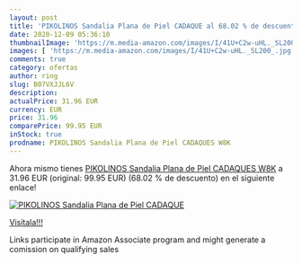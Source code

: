 ```yaml
---
layout: post
title: 'PIKOLINOS Sandalia Plana de Piel CADAQUE al 68.02 % de descuento'
date: 2020-12-09 05:36:10
thumbnailImage: 'https://m.media-amazon.com/images/I/41U+C2w-uHL._SL200_.jpg'
images: [ 'https://m.media-amazon.com/images/I/41U+C2w-uHL._SL200_.jpg' ]
comments: true
category: ofertas
author: ring
slug: B07VXJJL6V
description:
actualPrice: 31.96 EUR
currency: EUR
price: 31.96
comparePrice: 99.95 EUR
inStock: true
prodname: PIKOLINOS Sandalia Plana de Piel CADAQUES W8K
---
```


Ahora mismo tienes [PIKOLINOS Sandalia Plana de Piel CADAQUES W8K](https://www.amazon.es/dp/B07VXJJL6V/?tag=tolees-21) a 31.96 EUR (original: 99.95 EUR) (68.02 %  de descuento) en el siguiente enlace!

[![PIKOLINOS Sandalia Plana de Piel CADAQUE](https://m.media-amazon.com/images/I/41U+C2w-uHL._SL200_.jpg)](https://www.amazon.es/dp/B07VXJJL6V/?tag=tolees-21)

[Visítala!!!](https://www.amazon.es/dp/B07VXJJL6V/?tag=tolees-21)

Links participate in Amazon Associate program and might generate a comission on qualifying sales
